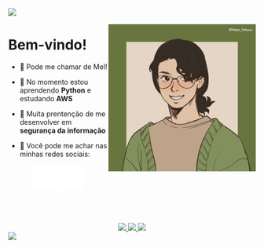 <img src="https://capsule-render.vercel.app/api?type=Waving&color=68753e&fontColor=ffffff&height=200&section=header" />

<p align="left">
<img align="right" alt="minha imagem" width="300" src="assets/imagem01.png">
<h1>Bem-vindo!</h1>

- :herb: Pode me chamar de Mel!

- :seedling: No momento estou aprendendo **Python** e estudando **AWS**

- :deciduous_tree: Muita prentenção de me desenvolver em **segurança da informação**

- :cactus: Você pode me achar nas minhas redes sociais:

<div align="center">
  <a href="https://instagram.com/mellralla"><img height="50em" src="assets/iglogo.svg" target="_blank"></a>
  <a href="https://www.linkedin.com/in/melissa-ralla/"><img height="50em" src="assets/linkedinlogo.svg" target="_blank"></a>
</div>
</p>

<br>
<br>
<br>

<div align="center">
  <a href="https://github.com/loeycism">
          <! -- github stats -->
    <img height="150em" src="https://github-readme-stats.vercel.app/api?username=mellralla&count_private=true&include_all_commits=true&show_icons=false&&title_color=969664&text_color=969664&bg_color=22272e&cache_seconds=1800&locale=en&hide_border=false&show_owner=true">
           <! -- language use -->
    <img height="150em" src="https://github-readme-stats.vercel.app/api/top-langs/?username=mellralla&theme=ayu-mirage&hide_border=false&&layout=compact&title_color=969664&text_color=969664&bg_color=22272e&cache_seconds=1800&locale=en">
           <! -- streak -->
    <img height="180em" src="https://github-readme-streak-stats.herokuapp.com?user=mellralla&background=22272E&ring=969664&fire=E3E398&stroke=969664&currStreakLabel=E3E398&dates=969664&sideNums=E3E398&sideLabels=E3E398&currStreakNum=E3E398">
    
  </a>
</div>

<img src="https://capsule-render.vercel.app/api?type=Waving&color=68753e&fontColor=e5d5c5&height=150&section=footer&animation=fadeIn" />

